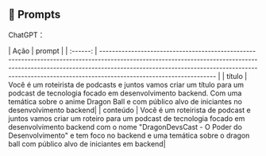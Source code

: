 ## 🧠 Prompts


ChatGPT：

|   Ação   | 
prompt                                                                                                                                                                                                                                                                         |
| :------: | ------------------------------------------------------------------------------------------------------------------------------------------------------------------------------------------------------------------------------------------------------------------------------ |
|  título  | Você é um roteirista de podcasts e juntos vamos criar um título para um
podcast de tecnologia focado em desenvolvimento backend. Com uma temática sobre 
o anime Dragon Ball e com público alvo de iniciantes no desenvolvimento backend|
| conteúdo | Você é um roteirista de podcast e juntos vamos criar um roteiro para um
podcast de tecnologia focado em desenvolvimento backend com o nome "DragonDevsCast - O Poder do Desenvolvimento" e tem foco no backend e uma temática sobre o dragon ball com público alvo de iniciantes em backend|

